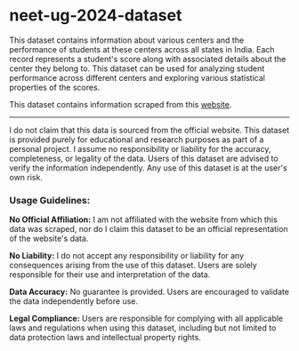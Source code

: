 # neet-ug-2024-dataset

This dataset contains information about various centers and the performance of students at these centers across all states in India. Each record represents a student's score along with associated details about the center they belong to. This dataset can be used for analyzing student performance across different centers and exploring various statistical properties of the scores.

This dataset contains information scraped from this <a href="https://neet.ntaonline.in/frontend/web/common-scorecard/index?-open-reg">website</a>.

<hr>

I do not claim that this data is sourced from the official website. This dataset is provided purely for educational and research purposes as part of a personal project. I assume no responsibility or liability for the accuracy, completeness, or legality of the data. Users of this dataset are advised to verify the information independently. Any use of this dataset is at the user's own risk.

### Usage Guidelines:
<b>No Official Affiliation:</b> I am not affiliated with the website from which this data was scraped, nor do I claim this dataset to be an official representation of the website's data.

<b>No Liability:</b> I do not accept any responsibility or liability for any consequences arising from the use of this dataset. Users are solely responsible for their use and interpretation of the data.

<b>Data Accuracy:</b> No guarantee is provided. Users are encouraged to validate the data independently before use.

<b>Legal Compliance:</b> Users are responsible for complying with all applicable laws and regulations when using this dataset, including but not limited to data protection laws and intellectual property rights.
